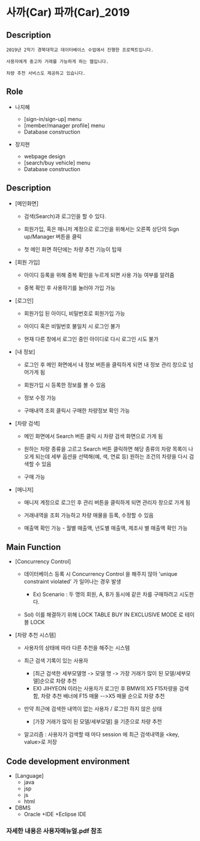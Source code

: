 # 사까(Car) 파까(Car)_2019

## Description
>

    2019년 2학기 경북대학교 데이터베이스 수업에서 진행한 프로젝트입니다.
    
    사용자에게 중고차 거래를 가능하게 하는 웹입니다.
    
    차량 추천 서비스도 제공하고 있습니다.
    
## Role

+ 나지혜
  + [sign-in/sign-up] menu
  + [member/manager profile] menu
  + Database construction
  
  
+ 장지현
  + webpage design
  + [search/buy vehicle] menu
  + Database construction
  
  
## Description

+ [메인화면]


    + 검색(Search)과 로그인을 할 수 있다.
    
    + 회원가입, 혹은 매니저 계정으로 로그인을 위해서는 오른쪽 상단의 Sign up/Manager 버튼을 클릭
    
    + 첫 메인 화면 하단에는 차량 추천 기능이 탑재
    
+ [회원 가입]

    + 아이디 등록을 위해 중복 확인을 누르게 되면 사용 가능 여부를 알려줌
    
    + 중복 확인 후 사용하기를 눌러야 가입 가능
    
+ [로그인]

    + 회원가입 된 아이디, 비밀번호로 회원가입 가능
    
    + 아이디 혹은 비밀번호 불일치 시 로그인 불가
    
    + 현재 다른 창에서 로그인 중인 아이디로 다시 로그인 시도 불가
    
+ [내 정보]

    + 로그인 후 메인 화면에서 내 정보 버튼을 클릭하게 되면 내 정보 관리 창으로 넘어가게 됨
    
    + 회원가입 시 등록한 정보를 볼 수 있음
    
    + 정보 수정 가능
    
    + 구매내역 조회 클릭시 구매한 차량정보 확인 가능
    

+ [차량 검색]

    + 메인 화면에서 Search 버튼 클릭 시 차량 검색 화면으로 가게 됨
    
    + 원하는 차량 종류을 고르고 Search 버튼 클릭하면 해당 종류의 차량 목록이 나오게 되는데 세부 옵션을 선택해(예, 색, 연료 등) 원하는 조건의 차량을 다시 검색할 수 있음
    
    + 구매 가능
    
+ [매니저]

    + 매니저 계정으로 로그인 후 관리 버튼을 클릭하게 되면 관리자 창으로 가게 됨
    
    + 거래내역을 조회 가능하고 차량 매물을 등록, 수정할 수 있음
    
    + 매출액 확인 가능 - 월별 매출액, 년도별 매출액, 제조사 별 매출액 확인 가능
    

## Main Function
+ [Concurrency Control]

    + 데이터베이스 등록 시 Concurrency Control 을 해주지 않아 'unique constraint violated' 가 일어나는 경우 발생
      + Ex) Scenario : 두 명의 회원, A, B가 동시에 같은 차를 구매하려고 시도한다.
    
    + Sol) 이를 해결하기 위해 LOCK TABLE BUY IN EXCLUSIVE MODE 로 테이블 LOCK
    
+ [차량 추천 시스템]
    + 사용자의 상태에 따라 다른 추천을 해주는 시스템
    
    + 최근 검색 기록이 있는 사용자
      + [최근 검색한 세부모델명 -> 모델 명 -> 가장 거래가 많이 된 모델/세부모델]순으로 차량 추천
      + EX) JIHYEON 이라는 사용자가 로그인 후 BMW의 X5 F15차량을 검색 함, 차량 추천 배너에 F15 매물 -->X5 매물 순으로 차량 추천
    
    + 만약 최근에 검색한 내역이 없는 사용자 / 로그인 하지 않은 상태
      + [가장 거래가 많이 된 모델/세부모델] 을 기준으로 차량 추천
      
    + 알고리즘 : 사용자가 검색할 때 마다 session 에 최근 검색내역을 <key, value>로 저장
    
## Code development environment
+ [Language]
  + java
  + jsp
  + js
  + html
+ DBMS
  + Oracle
+IDE
  +Eclipse IDE
  
  
### 자세한 내용은 사용자메뉴얼.pdf 참조

